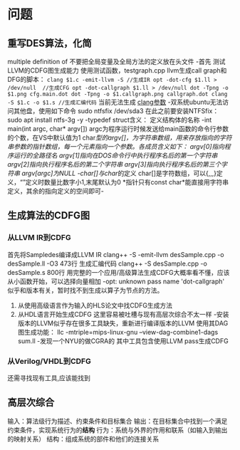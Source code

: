 # 问题
## 重写DES算法，化简
multiple definition of
不要把全局变量及全局方法的定义放在头文件
-首先
测试LLVM的CDFG图生成能力
使用测试函数，testgraph.cpp
llvm生成call graph和DFG的脚本：
`clang $1.c -emit-llvm -S //生成IR
opt -dot-cfg $1.ll > /dev/null  //生成CFG
opt -dot-callgraph $1.ll > /dev/null
dot -Tpng -o $1.png cfg.main.dot
dot -Tpng -o $1.callgraph.png callgraph.dot
clang -S $1.c -o $1.s //生成汇编代码`
当前无法生成
[clang参数](https://www.jianshu.com/p/96058bf1ecc2)
-双系统ubuntu无法访问其他盘，使用如下命令
sudo  ntfsfix /dev/sda3
在此之前要安装NTFSfix：sudo apt install ntfs-3g -y
-typedef struct含义：
定义结构体的名称
-int main(int argc, char* argv[])
argc为程序运行时候发送给main函数的命令行参数的个数，在VS中默认值为1
char*型的argv[]，为字符串数组，用来存放指向的字符串参数的指针数组，每一个元素指向一个参数。各成员含义如下：
argv[0]指向程序运行的全路径名
argv[1]指向在DOS命令行中执行程序名后的第一个字符串
argv[2]指向执行程序名后的第二个字符串
argv[3]指向执行程序名后的第三个字符串
argv[argc]为NULL
-char[]与char*的定义
char[]是字符数组，可以{,,,}定义，“”定义时数量比数字小1,末尾默认为0
\*指针只有const char*能直接用字符串定义，其余的指向定义的空间即可-
## 生成算法的CDFG图
### 从LLVM IR到CDFG
首先将Sampledes编译成LLVM IR
clang++ -S -emit-llvm desSample.cpp -o desSample.ll -O3
473行
生成汇编代码
clang++ -S desSample.cpp -o desSample.s
800行
用完整的一个应用/高级算法生成CDFG大概率看不懂，应该从小函数开始，可以选择向量相加
-opt: unknown pass name 'dot-callgraph'
似乎和版本有关，暂时找不到生成以算子为节点的方法。
1. 从使用高级语言作为输入的HLS论文中找CDFG生成方法
2. 从HDL语言开始生成CDFG 这里容易被吐槽与现有高层次综合不太一样
-安装版本的LLVM似乎存在很多工具缺失，重新进行编译版本的LLVM 
使用其DAG图生成功能：
llc -mtriple=mips-linux-gnu –view-dag-combine1-dags sum.ll
-发现一个NYU的做CGRA的
其中工具包含使用LLVM pass生成CDFG

### 从Verilog/VHDL到CDFG
还需寻找现有工具,应该能找到


## 高层次综合
输入：算法级行为描述、约束条件和目标集合
输出：在目标集合中找到一个满足约束条件，实现系统行为的**结构**
行为：系统与外界的作用和联系（如输入到输出的映射关系）
结构：组成系统的部件和他们的连接关系







